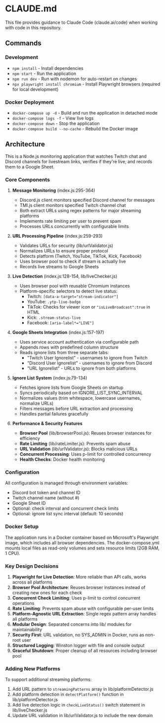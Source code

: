 # CLAUDE.md

This file provides guidance to Claude Code (claude.ai/code) when working with code in this repository.

## Commands

### Development
- `npm install` - Install dependencies
- `npm start` - Run the application
- `npm run dev` - Run with nodemon for auto-restart on changes
- `npx playwright install chromium` - Install Playwright browsers (required for local development)

### Docker Deployment
- `docker-compose up -d` - Build and run the application in detached mode
- `docker-compose logs -f` - View live logs
- `docker-compose down` - Stop the application
- `docker-compose build --no-cache` - Rebuild the Docker image

## Architecture

This is a Node.js monitoring application that watches Twitch chat and Discord channels for livestream links, verifies if they're live, and records them to a Google Sheet.

### Core Components

1. **Message Monitoring** (index.js:295-364)
   - Discord.js client monitors specified Discord channel for messages
   - TMI.js client monitors specified Twitch channel chat
   - Both extract URLs using regex patterns for major streaming platforms
   - Implements rate limiting per user to prevent spam
   - Processes URLs concurrently with configurable limits

2. **URL Processing Pipeline** (index.js:259-293)
   - Validates URLs for security (lib/urlValidator.js)
   - Normalizes URLs to ensure proper protocol
   - Detects platform (Twitch, YouTube, TikTok, Kick, Facebook)
   - Uses browser pool to check if stream is actually live
   - Records live streams to Google Sheets

3. **Live Detection** (index.js:128-154, lib/liveChecker.js)
   - Uses browser pool with reusable Chromium instances
   - Platform-specific selectors to detect live status:
     - Twitch: `[data-a-target="stream-indicator"]`
     - YouTube: `.ytp-live-badge`
     - TikTok: Checks for viewer icon or `"isLiveBroadcast":true` in HTML
     - Kick: `.stream-status-live`
     - Facebook: `[aria-label*="LIVE"]`

4. **Google Sheets Integration** (index.js:157-197)
   - Uses service account authentication via configurable path
   - Appends rows with predefined column structure
   - Reads ignore lists from three separate tabs:
     - "Twitch User Ignorelist" - usernames to ignore from Twitch
     - "Discord User Ignorelist" - usernames to ignore from Discord  
     - "URL Ignorelist" - URLs to ignore from both platforms

5. **Ignore List System** (index.js:79-134)
   - Fetches ignore lists from Google Sheets on startup
   - Syncs periodically based on IGNORE_LIST_SYNC_INTERVAL
   - Normalizes values (trim whitespace, lowercase usernames, normalize URLs)
   - Filters messages before URL extraction and processing
   - Handles partial failures gracefully

6. **Performance & Security Features**
   - **Browser Pool** (lib/browserPool.js): Reuses browser instances for efficiency
   - **Rate Limiting** (lib/rateLimiter.js): Prevents spam abuse
   - **URL Validation** (lib/urlValidator.js): Blocks malicious URLs
   - **Concurrent Processing**: Uses p-limit for controlled concurrency
   - **Health Checks**: Docker health monitoring

### Configuration

All configuration is managed through environment variables:
- Discord bot token and channel ID
- Twitch channel name (without #)
- Google Sheet ID
- Optional: check interval and concurrent check limits
- Optional: ignore list sync interval (default: 10 seconds)

### Docker Setup

The application runs in a Docker container based on Microsoft's Playwright image, which includes all browser dependencies. The docker-compose.yml mounts local files as read-only volumes and sets resource limits (2GB RAM, 1 CPU).

### Key Design Decisions

1. **Playwright for Live Detection**: More reliable than API calls, works across all platforms
2. **Browser Pool Architecture**: Reuses browser instances instead of creating new ones for each check
3. **Concurrent Check Limiting**: Uses p-limit to control concurrent operations
4. **Rate Limiting**: Prevents spam abuse with configurable per-user limits
5. **Platform-Agnostic URL Extraction**: Single regex pattern array handles all platforms
6. **Modular Design**: Separated concerns into lib/ modules for maintainability
7. **Security First**: URL validation, no SYS_ADMIN in Docker, runs as non-root user
8. **Structured Logging**: Winston logger with file and console output
9. **Graceful Shutdown**: Proper cleanup of all resources including browser pool

### Adding New Platforms

To support additional streaming platforms:
1. Add URL pattern to `streamingPatterns` array in lib/platformDetector.js
2. Add platform detection in `detectPlatform()` function in lib/platformDetector.js
3. Add live detection logic in `checkLiveStatus()` switch statement in lib/liveChecker.js
4. Update URL validation in lib/urlValidator.js to include the new domain